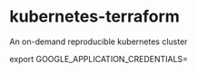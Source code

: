 # kubernetes-terraform
An on-demand reproducible kubernetes cluster 


export GOOGLE_APPLICATION_CREDENTIALS=<path to credentials json>
